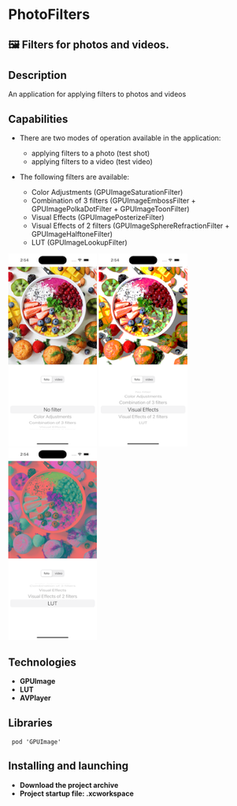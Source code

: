 # PhotoFilters

## 🖼️ Filters for photos and videos.

## Description
<p> An application for applying filters to photos and videos </p>

## Capabilities
- There are two modes of operation available in the application:
    - applying filters to a photo (test shot)
    - applying filters to a video (test video)

- The following filters are available:
    - Color Adjustments (GPUImageSaturationFilter)
    - Combination of 3 filters (GPUImageEmbossFilter + GPUImagePolkaDotFilter + GPUImageToonFilter)
    - Visual Effects (GPUImagePosterizeFilter)
    - Visual Effects of 2 filters (GPUImageSphereRefractionFilter + GPUImageHalftoneFilter)
    - LUT (GPUImageLookupFilter)

<p>
 <img style="width: 180px;" src="https://github.com/NovikovaOlga/novikovaolga/blob/main/Other/PhotoFilters/screen1.png">
 <img style="width: 180px;" src="https://github.com/NovikovaOlga/novikovaolga/blob/main/Other/PhotoFilters/screen2.png">
 <img style="width: 180px;" src="https://github.com/NovikovaOlga/novikovaolga/blob/main/Other/PhotoFilters/screen3.png">
<p>

## Technologies
 - **GPUImage**
 - **LUT**
 - **AVPlayer**

## Libraries
 ```
  pod 'GPUImage'
```

## Installing and launching
- **Download the project archive**
- **Project startup file: .xcworkspace**
